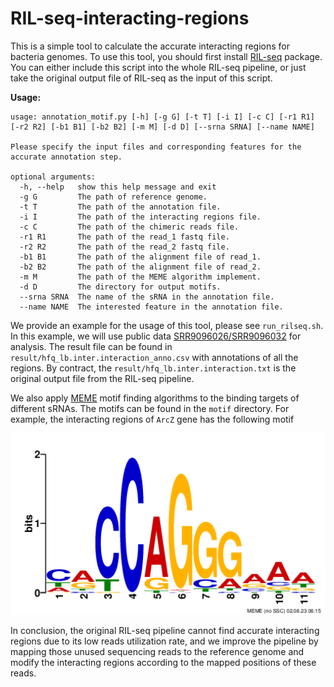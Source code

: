 # RIL-seq-interacting-regions
This is a simple tool to calculate the accurate interacting regions for bacteria genomes. To use this tool, you should first install [RIL-seq](https://github.com/asafpr/RILseq) package. You can either include this script into the whole RIL-seq pipeline, or just take the original output file of RIL-seq as the input of this script.

**Usage:**

```
usage: annotation_motif.py [-h] [-g G] [-t T] [-i I] [-c C] [-r1 R1] [-r2 R2] [-b1 B1] [-b2 B2] [-m M] [-d D] [--srna SRNA] [--name NAME]

Please specify the input files and corresponding features for the accurate annotation step.

optional arguments:
  -h, --help   show this help message and exit
  -g G         The path of reference genome.
  -t T         The path of the annotation file.
  -i I         The path of the interacting regions file.
  -c C         The path of the chimeric reads file.
  -r1 R1       The path of the read_1 fastq file.
  -r2 R2       The path of the read_2 fastq file.
  -b1 B1       The path of the alignment file of read_1.
  -b2 B2       The path of the alignment file of read_2.
  -m M         The path of the MEME algorithm implement.
  -d D         The directory for output motifs.
  --srna SRNA  The name of the sRNA in the annotation file.
  --name NAME  The interested feature in the annotation file.

```

We provide an example for the usage of this tool, please see `run_rilseq.sh`. In this example, we will use public data [SRR9096026/SRR9096032](https://www.ncbi.nlm.nih.gov/geo/query/acc.cgi?acc=GSE131520) for analysis. The result file can be found in `result/hfq_lb.inter.interaction_anno.csv` with annotations of all the regions. By contract, the `result/hfq_lb.inter.interaction.txt` is the original output file from the RIL-seq pipeline.

We also apply [MEME](https://meme-suite.org) motif finding algorithms to the binding targets of different sRNAs. The motifs can be found in the `motif` directory. For example, the interacting regions of `ArcZ` gene has the following motif

![logo1](https://github.com/peipp410/RIL-seq-interacting-regions/blob/master/motifs/arcZ/logo1.png)

In conclusion, the original RIL-seq pipeline cannot find accurate interacting regions due to its low reads utilization rate, and we improve the pipeline by mapping those unused sequencing reads to the reference genome and modify the interacting regions according to the mapped positions of these reads.
